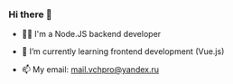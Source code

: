 ### Hi there 👋


- 👨‍💻 I'm a Node.JS backend developer
- 🌱 I’m currently learning frontend development (Vue.js) 

- 📫 My email: mail.vchpro@yandex.ru

